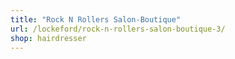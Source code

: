 ```yaml
---
title: "Rock N Rollers Salon-Boutique"
url: /lockeford/rock-n-rollers-salon-boutique-3/
shop: hairdresser
---
```

